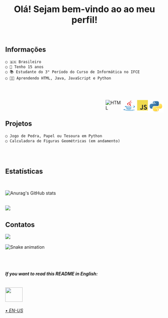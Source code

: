 <h1 align="center"> Olá! Sejam bem-vindo ao ao meu perfil! </h1>

⠀⠀⠀⠀ 
## Informações 
~~~
○ 🇧🇷 Brasileiro
○ 👨 Tenho 15 anos
○ 📚 Estudante do 3° Período do Curso de Informática no IFCE
○ 👨‍💻 Aprendendo HTML, Java, JavaScript e Python
~~~

<br> <br>

<img align="right" alt="Python" height="40" width="50" src="https://raw.githubusercontent.com/devicons/devicon/master/icons/python/python-original.svg">

<img align="right" alt="Javascript" height="34" width="35" src="https://raw.githubusercontent.com/devicons/devicon/master/icons/javascript/javascript-original.svg">

<img align="right" alt="Java" height="35" width="50" src="https://raw.githubusercontent.com/devicons/devicon/master/icons/java/java-original.svg">

<img align="right" alt="HTML" height="40" width="50" src="https://cdn.jsdelivr.net/gh/devicons/devicon/icons/html5/html5-original.svg">

<br> <br>

## Projetos
~~~
○ Jogo de Pedra, Papel ou Tesoura em Python
○ Calculadora de Figuras Geométricas (em andamento)
~~~

<br><br>

## Estatísticas

<br>

![Anurag's GitHub stats](https://github-readme-stats.vercel.app/api?username=TheAnders007&show_icons=true&theme=dark) 

<br>

<img height="187em" src="https://github-readme-stats.vercel.app/api/top-langs/?username=TheAnders007&layout=compact&langs_count=7&theme=dark"/>

<br>

## Contatos

<div align="left">
<a href = "mailto:andersonmaiast@gmail.com"><img src="https://img.shields.io/badge/Gmail-D14836?style=for-the-badge&logo=gmail&logoColor=white" target="_blank"></a>
 
![Snake animation](https://github.com/TheAnders007/TheAnders007/blob/output/github-contribution-grid-snake.svg) 
  
<br> <br>
#### *If you want to read this README in English:*
<br> 
<img align="left" height="46" width="55" src="https://user-images.githubusercontent.com/124885820/232338814-3b22419e-736f-45e5-bf24-ef0d8110b26b.png">
  


<br> <br> <br>
[*•  EN-US*](https://github.com/TheAnders007/TheAnders007/blob/main/engREADME.md)
